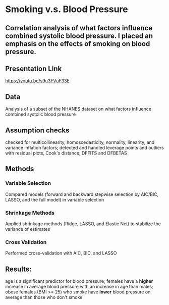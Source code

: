 # Smoking v.s. Blood Pressure

## Correlation analysis of what factors influence combined systolic blood pressure. I placed an emphasis on the effects of smoking on blood pressure.

## Presentation Link
https://youtu.be/s9u3FVuF33E

## Data
Analysis of a subset of the NHANES dataset on what factors influence combined systolic blood pressure

## Assumption checks
checked for multicollinearity, homoscedasticity, normality, linearity, and variance inflation factors; detected and handled leverage points and outliers with residual plots, Cook's distance, DFFITS and DFBETAS

## Methods 

### Variable Selection
Compared models (forward and backward stepwise selection by AIC/BIC, LASSO, and the full model) in variable selection

### Shrinkage Methods
Applied shrinkage methods (Ridge, LASSO, and Elastic Net) to stabilize the variance of estimates

### Cross Validation 
Performed cross-validation with AIC, BIC, and LASSO

## Results: 
age is a significant predictor for blood pressure; 
females have a **higher** increase in average blood pressure with an increase in age than males; 
obese females (BMI >= 25) who smoke have **lower** blood pressure on average than those who don't smoke
